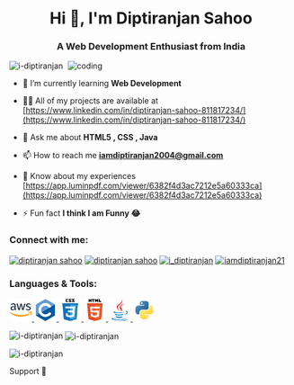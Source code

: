 <h1 align="center">Hi 👋, I'm Diptiranjan Sahoo</h1>
<h3 align="center">A Web Development Enthusiast from India</h3>

<img align="right" alt="coding" width="400" src="https://media.tenor.com/2uyENRmiUt0AAAAC/coding.gif" >

<p align="left"> <img src="https://komarev.com/ghpvc/?username=i-diptiranjan&label=Profile%20views&color=0e75b6&style=flat" alt="i-diptiranjan" /> </p>

- 🌱 I’m currently learning **Web Development**

- 👨‍💻 All of my projects are available at [https://www.linkedin.com/in/diptiranjan-sahoo-811817234/](https://www.linkedin.com/in/diptiranjan-sahoo-811817234/)

- 💬 Ask me about **HTML5 , CSS , Java**

- 📫 How to reach me **iamdiptiranjan2004@gmail.com**

- 📄 Know about my experiences [https://app.luminpdf.com/viewer/6382f4d3ac7212e5a60333ca](https://app.luminpdf.com/viewer/6382f4d3ac7212e5a60333ca)

- ⚡ Fun fact **I think I am Funny 😂**

<h3 align="left">Connect with me:</h3>
<p align="left">
<a href="https://linkedin.com/in/diptiranjan sahoo" target="blank"><img align="center" src="https://raw.githubusercontent.com/rahuldkjain/github-profile-readme-generator/master/src/images/icons/Social/linked-in-alt.svg" alt="diptiranjan sahoo" height="30" width="40" /></a>
<a href="https://fb.com/diptiranjan sahoo" target="blank"><img align="center" src="https://raw.githubusercontent.com/rahuldkjain/github-profile-readme-generator/master/src/images/icons/Social/facebook.svg" alt="diptiranjan sahoo" height="30" width="40" /></a>
<a href="https://instagram.com/i_diptiranjan" target="blank"><img align="center" src="https://raw.githubusercontent.com/rahuldkjain/github-profile-readme-generator/master/src/images/icons/Social/instagram.svg" alt="i_diptiranjan" height="30" width="40" /></a>
<a href="https://www.hackerrank.com/iamdiptiranjan21" target="blank"><img align="center" src="https://raw.githubusercontent.com/rahuldkjain/github-profile-readme-generator/master/src/images/icons/Social/hackerrank.svg" alt="iamdiptiranjan21" height="30" width="40" /></a>
</p>

<h3 align="left">Languages & Tools:</h3>
<p align="left"> <a href="https://aws.amazon.com" target="_blank" rel="noreferrer"> <img src="https://raw.githubusercontent.com/devicons/devicon/master/icons/amazonwebservices/amazonwebservices-original-wordmark.svg" alt="aws" width="40" height="40"/> </a> <a href="https://www.cprogramming.com/" target="_blank" rel="noreferrer"> <img src="https://raw.githubusercontent.com/devicons/devicon/master/icons/c/c-original.svg" alt="c" width="40" height="40"/> </a> <a href="https://www.w3schools.com/css/" target="_blank" rel="noreferrer"> <img src="https://raw.githubusercontent.com/devicons/devicon/master/icons/css3/css3-original-wordmark.svg" alt="css3" width="40" height="40"/> </a> <a href="https://www.w3.org/html/" target="_blank" rel="noreferrer"> <img src="https://raw.githubusercontent.com/devicons/devicon/master/icons/html5/html5-original-wordmark.svg" alt="html5" width="40" height="40"/> </a> <a href="https://www.java.com" target="_blank" rel="noreferrer"> <img src="https://raw.githubusercontent.com/devicons/devicon/master/icons/java/java-original.svg" alt="java" width="40" height="40"/> </a> <a href="https://www.python.org" target="_blank" rel="noreferrer"> <img src="https://raw.githubusercontent.com/devicons/devicon/master/icons/python/python-original.svg" alt="python" width="40" height="40"/> </a> </p>

<p><img align="left" src="https://github-readme-stats.vercel.app/api/top-langs?username=i-diptiranjan&show_icons=true&locale=en&layout=compact" alt="i-diptiranjan" /></p>

<p>&nbsp;<img align="center" src="https://github-readme-stats.vercel.app/api?username=i-diptiranjan&show_icons=true&locale=en" alt="i-diptiranjan" /></p>

<p><img align="" src="https://github-readme-streak-stats.herokuapp.com/?user=i-diptiranjan&" alt="i-diptiranjan" /></p>

Support 🙏

